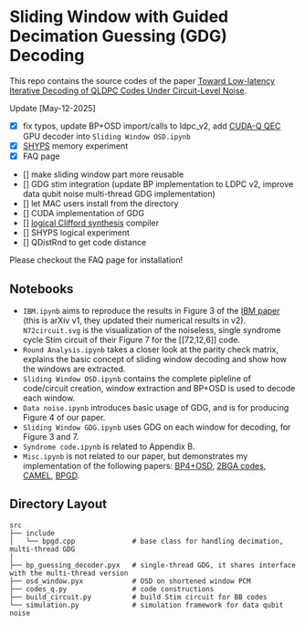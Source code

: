 # Sliding Window with Guided Decimation Guessing (GDG) Decoding

This repo contains the source codes of the paper [Toward Low-latency Iterative Decoding of QLDPC Codes Under Circuit-Level Noise](https://arxiv.org/pdf/2403.18901.pdf).

Update [May-12-2025]
- [x] fix typos, update BP+OSD import/calls to ldpc_v2, add [CUDA-Q QEC](https://nvidia.github.io/cudaqx/components/qec/introduction.html) GPU decoder into `Sliding Window OSD.ipynb`
- [x] [SHYPS](https://arxiv.org/pdf/2502.07150) memory experiment
- [x] FAQ page
- [] make sliding window part more reusable
- [] GDG stim integration (update BP implementation to LDPC v2, improve data qubit noise multi-thread GDG implementation)
- [] let MAC users install from the directory
- [] CUDA implementation of GDG
- [] [logical Clifford synthesis](https://github.com/gongaa/RM127/blob/main/efficiency.pdf) compiler
- [] SHYPS logical experiment 
- [] QDistRnd to get code distance 


Please checkout the FAQ page for installation!

## Notebooks

- `IBM.ipynb` aims to reproduce the results in Figure 3 of the [IBM paper](https://arxiv.org/pdf/2308.07915v1.pdf) (this is arXiv v1, they updated their numerical results in v2). `N72circuit.svg` is the visualization of the noiseless, single syndrome cycle Stim circuit of their Figure 7 for the [[72,12,6]] code.
- `Round Analysis.ipynb` takes a closer look at the parity check matrix, explains the basic concept of sliding window decoding and show how the windows are extracted.
- `Sliding Window OSD.ipynb` contains the complete pipleline of code/circuit creation, window extraction and BP+OSD is used to decode each window.
- `Data noise.ipynb` introduces basic usage of GDG, and is for producing Figure 4 of our paper.
- `Sliding Window GDG.ipynb` uses GDG on each window for decoding, for Figure 3 and 7.
- `Syndrome code.ipynb` is related to Appendix B.
- `Misc.ipynb` is not related to our paper, but demonstrates my implementation of the following papers: [BP4+OSD](https://quantum-journal.org/papers/q-2021-11-22-585/pdf/), [2BGA codes](https://arxiv.org/pdf/2306.16400.pdf), [CAMEL](https://arxiv.org/pdf/2401.06874.pdf), [BPGD](https://arxiv.org/pdf/2312.10950.pdf).

## Directory Layout
    src
    ├── include
    │   └── bpgd.cpp              # base class for handling decimation, multi-thread GDG
    │
    ├── bp_guessing_decoder.pyx   # single-thread GDG, it shares interface with the multi-thread version
    ├── osd_window.pyx            # OSD on shortened window PCM
    ├── codes_q.py                # code constructions
    ├── build_circuit.py          # build Stim circuit for BB codes
    └── simulation.py             # simulation framework for data qubit noise